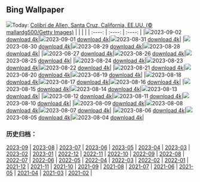 ## Bing Wallpaper
![](https://global.bing.com/th?id=OHR.TinyHummer_ES-ES2909315471_UHD.jpg&w=1000)Today: [Colibrí de Allen, Santa Cruz, California, EE.UU. (© mallardg500/Getty Images)](https://global.bing.com/th?id=OHR.TinyHummer_ES-ES2909315471_UHD.jpg)
|      |      |      |
| :----: | :----: | :----: |
|![](https://global.bing.com/th?id=OHR.TinyHummer_ES-ES2909315471_UHD.jpg&pid=hp&w=384&h=216&rs=1&c=4)2023-09-02 [download 4k](https://global.bing.com/th?id=OHR.TinyHummer_ES-ES2909315471_UHD.jpg)|![](https://global.bing.com/th?id=OHR.TurkeyTailMush_ES-ES2759829479_UHD.jpg&pid=hp&w=384&h=216&rs=1&c=4)2023-09-01 [download 4k](https://global.bing.com/th?id=OHR.TurkeyTailMush_ES-ES2759829479_UHD.jpg)|![](https://global.bing.com/th?id=OHR.IronwoodCactus_ES-ES4399804211_UHD.jpg&pid=hp&w=384&h=216&rs=1&c=4)2023-08-31 [download 4k](https://global.bing.com/th?id=OHR.IronwoodCactus_ES-ES4399804211_UHD.jpg)|
|![](https://global.bing.com/th?id=OHR.NingalooShark_ES-ES4277361949_UHD.jpg&pid=hp&w=384&h=216&rs=1&c=4)2023-08-30 [download 4k](https://global.bing.com/th?id=OHR.NingalooShark_ES-ES4277361949_UHD.jpg)|![](https://global.bing.com/th?id=OHR.NakupendaBeach_ES-ES5976546973_UHD.jpg&pid=hp&w=384&h=216&rs=1&c=4)2023-08-29 [download 4k](https://global.bing.com/th?id=OHR.NakupendaBeach_ES-ES5976546973_UHD.jpg)|![](https://global.bing.com/th?id=OHR.DubrovnikHarbor_ES-ES3951111300_UHD.jpg&pid=hp&w=384&h=216&rs=1&c=4)2023-08-28 [download 4k](https://global.bing.com/th?id=OHR.DubrovnikHarbor_ES-ES3951111300_UHD.jpg)|
|![](https://global.bing.com/th?id=OHR.JejuIsland_ES-ES3824055349_UHD.jpg&pid=hp&w=384&h=216&rs=1&c=4)2023-08-27 [download 4k](https://global.bing.com/th?id=OHR.JejuIsland_ES-ES3824055349_UHD.jpg)|![](https://global.bing.com/th?id=OHR.MuseumIsland_ES-ES3676432544_UHD.jpg&pid=hp&w=384&h=216&rs=1&c=4)2023-08-26 [download 4k](https://global.bing.com/th?id=OHR.MuseumIsland_ES-ES3676432544_UHD.jpg)|![](https://global.bing.com/th?id=OHR.Battleofflowers_ES-ES3497092168_UHD.jpg&pid=hp&w=384&h=216&rs=1&c=4)2023-08-25 [download 4k](https://global.bing.com/th?id=OHR.Battleofflowers_ES-ES3497092168_UHD.jpg)|
|![](https://global.bing.com/th?id=OHR.SharkFinCove_ES-ES6736765926_UHD.jpg&pid=hp&w=384&h=216&rs=1&c=4)2023-08-24 [download 4k](https://global.bing.com/th?id=OHR.SharkFinCove_ES-ES6736765926_UHD.jpg)|![](https://global.bing.com/th?id=OHR.SkogafossWaterfall_ES-ES6467802413_UHD.jpg&pid=hp&w=384&h=216&rs=1&c=4)2023-08-23 [download 4k](https://global.bing.com/th?id=OHR.SkogafossWaterfall_ES-ES6467802413_UHD.jpg)|![](https://global.bing.com/th?id=OHR.TunisiaAmphitheatre_ES-ES6251726563_UHD.jpg&pid=hp&w=384&h=216&rs=1&c=4)2023-08-22 [download 4k](https://global.bing.com/th?id=OHR.TunisiaAmphitheatre_ES-ES6251726563_UHD.jpg)|
|![](https://global.bing.com/th?id=OHR.EmeraldLakeYukon_ES-ES6112379724_UHD.jpg&pid=hp&w=384&h=216&rs=1&c=4)2023-08-21 [download 4k](https://global.bing.com/th?id=OHR.EmeraldLakeYukon_ES-ES6112379724_UHD.jpg)|![](https://global.bing.com/th?id=OHR.StartPointLight_ES-ES5997851284_UHD.jpg&pid=hp&w=384&h=216&rs=1&c=4)2023-08-20 [download 4k](https://global.bing.com/th?id=OHR.StartPointLight_ES-ES5997851284_UHD.jpg)|![](https://global.bing.com/th?id=OHR.CameraSquirrel_ES-ES5849833566_UHD.jpg&pid=hp&w=384&h=216&rs=1&c=4)2023-08-19 [download 4k](https://global.bing.com/th?id=OHR.CameraSquirrel_ES-ES5849833566_UHD.jpg)|
|![](https://global.bing.com/th?id=OHR.AvatarMountain_ES-ES5548493877_UHD.jpg&pid=hp&w=384&h=216&rs=1&c=4)2023-08-18 [download 4k](https://global.bing.com/th?id=OHR.AvatarMountain_ES-ES5548493877_UHD.jpg)|![](https://global.bing.com/th?id=OHR.TaorminaSquare_ES-ES3572734351_UHD.jpg&pid=hp&w=384&h=216&rs=1&c=4)2023-08-17 [download 4k](https://global.bing.com/th?id=OHR.TaorminaSquare_ES-ES3572734351_UHD.jpg)|![](https://global.bing.com/th?id=OHR.KeyWestBridge_ES-ES4220778190_UHD.jpg&pid=hp&w=384&h=216&rs=1&c=4)2023-08-16 [download 4k](https://global.bing.com/th?id=OHR.KeyWestBridge_ES-ES4220778190_UHD.jpg)|
|![](https://global.bing.com/th?id=OHR.FeriaDeMalaga_ES-ES7110024776_UHD.jpg&pid=hp&w=384&h=216&rs=1&c=4)2023-08-15 [download 4k](https://global.bing.com/th?id=OHR.FeriaDeMalaga_ES-ES7110024776_UHD.jpg)|![](https://global.bing.com/th?id=OHR.GeckoLeaf_ES-ES8095107957_UHD.jpg&pid=hp&w=384&h=216&rs=1&c=4)2023-08-14 [download 4k](https://global.bing.com/th?id=OHR.GeckoLeaf_ES-ES8095107957_UHD.jpg)|![](https://global.bing.com/th?id=OHR.Perseidas_ES-ES6990766154_UHD.jpg&pid=hp&w=384&h=216&rs=1&c=4)2023-08-13 [download 4k](https://global.bing.com/th?id=OHR.Perseidas_ES-ES6990766154_UHD.jpg)|
|![](https://global.bing.com/th?id=OHR.ThreeElephants_ES-ES8167811199_UHD.jpg&pid=hp&w=384&h=216&rs=1&c=4)2023-08-12 [download 4k](https://global.bing.com/th?id=OHR.ThreeElephants_ES-ES8167811199_UHD.jpg)|![](https://global.bing.com/th?id=OHR.JupiterArtland_ES-ES8553540755_UHD.jpg&pid=hp&w=384&h=216&rs=1&c=4)2023-08-11 [download 4k](https://global.bing.com/th?id=OHR.JupiterArtland_ES-ES8553540755_UHD.jpg)|![](https://global.bing.com/th?id=OHR.WorldLionDay_ES-ES6884222096_UHD.jpg&pid=hp&w=384&h=216&rs=1&c=4)2023-08-10 [download 4k](https://global.bing.com/th?id=OHR.WorldLionDay_ES-ES6884222096_UHD.jpg)|
|![](https://global.bing.com/th?id=OHR.BathurstArt_ES-ES6749343914_UHD.jpg&pid=hp&w=384&h=216&rs=1&c=4)2023-08-09 [download 4k](https://global.bing.com/th?id=OHR.BathurstArt_ES-ES6749343914_UHD.jpg)|![](https://global.bing.com/th?id=OHR.InfinityTaipei_ES-ES6046088181_UHD.jpg&pid=hp&w=384&h=216&rs=1&c=4)2023-08-08 [download 4k](https://global.bing.com/th?id=OHR.InfinityTaipei_ES-ES6046088181_UHD.jpg)|![](https://global.bing.com/th?id=OHR.BodieNC_ES-ES5892783655_UHD.jpg&pid=hp&w=384&h=216&rs=1&c=4)2023-08-07 [download 4k](https://global.bing.com/th?id=OHR.BodieNC_ES-ES5892783655_UHD.jpg)|
|![](https://global.bing.com/th?id=OHR.NaganoPond_ES-ES5655396958_UHD.jpg&pid=hp&w=384&h=216&rs=1&c=4)2023-08-06 [download 4k](https://global.bing.com/th?id=OHR.NaganoPond_ES-ES5655396958_UHD.jpg)|![](https://global.bing.com/th?id=OHR.AtlanticPuffin_ES-ES5247855949_UHD.jpg&pid=hp&w=384&h=216&rs=1&c=4)2023-08-05 [download 4k](https://global.bing.com/th?id=OHR.AtlanticPuffin_ES-ES5247855949_UHD.jpg)|![](https://global.bing.com/th?id=OHR.GothicRuins_ES-ES4960071647_UHD.jpg&pid=hp&w=384&h=216&rs=1&c=4)2023-08-04 [download 4k](https://global.bing.com/th?id=OHR.GothicRuins_ES-ES4960071647_UHD.jpg)|

### 历史归档：
[2023-09](https://github.com/niumoo/bing-wallpaper/tree/main/picture/2023-09/) | [2023-08](https://github.com/niumoo/bing-wallpaper/tree/main/picture/2023-08/) | [2023-07](https://github.com/niumoo/bing-wallpaper/tree/main/picture/2023-07/) | [2023-06](https://github.com/niumoo/bing-wallpaper/tree/main/picture/2023-06/) | [2023-05](https://github.com/niumoo/bing-wallpaper/tree/main/picture/2023-05/) | [2023-04](https://github.com/niumoo/bing-wallpaper/tree/main/picture/2023-04/) | [2023-03](https://github.com/niumoo/bing-wallpaper/tree/main/picture/2023-03/) | [2023-02](https://github.com/niumoo/bing-wallpaper/tree/main/picture/2023-02/) | 
[2023-01](https://github.com/niumoo/bing-wallpaper/tree/main/picture/2023-01/) | [2022-12](https://github.com/niumoo/bing-wallpaper/tree/main/picture/2022-12/) | [2022-11](https://github.com/niumoo/bing-wallpaper/tree/main/picture/2022-11/) | [2022-10](https://github.com/niumoo/bing-wallpaper/tree/main/picture/2022-10/) | [2022-09](https://github.com/niumoo/bing-wallpaper/tree/main/picture/2022-09/) | [2022-08](https://github.com/niumoo/bing-wallpaper/tree/main/picture/2022-08/) | [2022-07](https://github.com/niumoo/bing-wallpaper/tree/main/picture/2022-07/) | [2022-06](https://github.com/niumoo/bing-wallpaper/tree/main/picture/2022-06/) | 
[2022-05](https://github.com/niumoo/bing-wallpaper/tree/main/picture/2022-05/) | [2022-04](https://github.com/niumoo/bing-wallpaper/tree/main/picture/2022-04/) | [2022-03](https://github.com/niumoo/bing-wallpaper/tree/main/picture/2022-03/) | [2022-02](https://github.com/niumoo/bing-wallpaper/tree/main/picture/2022-02/) | [2022-01](https://github.com/niumoo/bing-wallpaper/tree/main/picture/2022-01/) | [2021-12](https://github.com/niumoo/bing-wallpaper/tree/main/picture/2021-12/) | [2021-11](https://github.com/niumoo/bing-wallpaper/tree/main/picture/2021-11/) | [2021-10](https://github.com/niumoo/bing-wallpaper/tree/main/picture/2021-10/) | 
[2021-09](https://github.com/niumoo/bing-wallpaper/tree/main/picture/2021-09/) | [2021-08](https://github.com/niumoo/bing-wallpaper/tree/main/picture/2021-08/) | [2021-07](https://github.com/niumoo/bing-wallpaper/tree/main/picture/2021-07/) | [2021-06](https://github.com/niumoo/bing-wallpaper/tree/main/picture/2021-06/) | [2021-05](https://github.com/niumoo/bing-wallpaper/tree/main/picture/2021-05/) | [2021-04](https://github.com/niumoo/bing-wallpaper/tree/main/picture/2021-04/) | [2021-03](https://github.com/niumoo/bing-wallpaper/tree/main/picture/2021-03/) | [2021-02](https://github.com/niumoo/bing-wallpaper/tree/main/picture/2021-02/) | 
